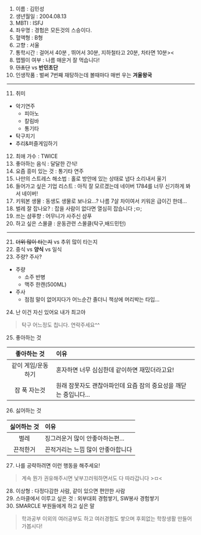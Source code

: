 1. 이름 : 김민성
2. 생년월일 : 2004.08.13
3. MBTI : ISFJ
4. 좌우명 : 경험은 모든것의 스승이다.
5. 혈액형 : B형
6. 고향 : 서울
7. 통학시간 : 걸어서 40분 , 뛰어서 30분, 지하철타고 20분, 차타면 10분><
8. 맵찔이 여부 : 나름 매운거 잘 먹습니다!
9. ~~민초단~~ vs **반민초단** 
10. 인생작품 : 벌써 7번째 재탕하는데 볼때마다 매번 우는 **겨울왕국**
---
11. 취미
- 악기연주
  - 피아노
  - 칼림바
  - 통기타
- 탁구치기
- 추리&퍼즐게임하기
12. 최애 가수 : TWICE
13. 좋아하는 음식 : 달달한 간식! 
14. 요즘 흥미 있는 것 : 통기타 연주
15. 나만의 스트레스 해소법 : 홀로 방안에 있는 상태로 냅다 소리내서 울기
16. 들어가고 싶은 기업 리스트 : 아직 잘 모르겠는데 네이버 1784를 너무 신기하게 봐서 네이버!
17. 키워본 생물 : 동생도 생물로 보나요...? 나름 7살 차이여서 키워온 급이긴 한데...
18. 벌레 잘 잡나요? : 잡을 사람이 없다면 열심히 잡습니다 ;ㅁ;
19. 쓰는 샴푸향 : 어무니가 사주신 샴푸
20. 하고 싶은 스몰클 : 운동관련 스몰클(탁구,배드민턴)
***
21. ~~더위 많이 타는지~~ vs 추위 많이 타는지
22. 중식 vs **양식** vs 일식
23. 주량? 주사? 
- 주량
  - 소주 반병
  - 맥주 한캔(500ML)
- 주사
  - 점점 말이 없어지다가 어느순간 졸더니 책상에 머리박는 타입...
24. 난 이건 자신 있어요 내가 최고야
   > 탁구 어느정도 칩니다. 연락주세요^^
25. 좋아하는 것
   
|좋아하는 것|이유|
|:---:|:---|
|같이 게임/운동하기|혼자하면 너무 심심한데 같이하면 재밌더라고요!|
|잠 푹 자는것|원래 잠못자도 괜찮아파인데 요즘 잠의 중요성을 깨닫는 중입니다...|

26. 싫어하는 것
    
|싫어하는 것|이유|
|:---:|:---|
|벌레|징그러운거 많이 안좋아하는편...|
|끈적한거|끈적거리는 느낌 많이 안좋아합니다|

27. 나를 공략하려면 이런 행동을 해주세요!
  > 계속 뭔가 권유해주시면 낯부끄러워하면서도 다 따라갑니다 >ㅁ<
28. 이상형 : 다정다감한 사람, 같이 있으면 편안한 사람
29. 스마클에서 이루고 싶은 것 : 외부대회 경험쌓기, SW봉사 경험쌓기
30. SMARCLE 부원들에게 하고 싶은 말
 > 학과공부 이외의 여러공부도 하고 여러경험도 쌓으며 후회없는 학창생활 만들어가봅시다!
